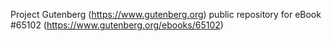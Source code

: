 Project Gutenberg (https://www.gutenberg.org) public repository for eBook #65102 (https://www.gutenberg.org/ebooks/65102)
